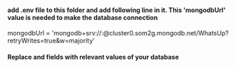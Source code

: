 #### add .env file to this folder and add following line in it. This 'mongodbUrl' value is needed to make the database connection

mongodbUrl = 'mongodb+srv://<username>:<password>@cluster0.som2g.mongodb.net/WhatsUp?retryWrites=true&w=majority'

#### Replace <username> and <password> fields with relevant values of your database